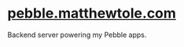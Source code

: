 # [pebble.matthewtole.com](http://pebble.matthewtole.com) 

Backend server powering my Pebble apps.
